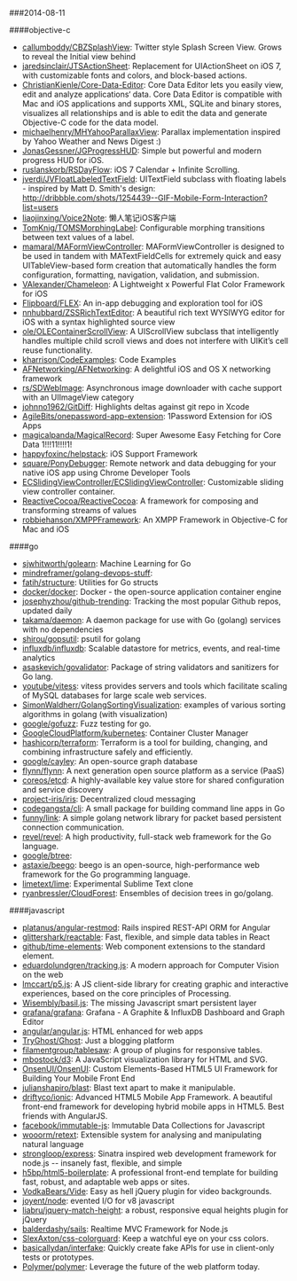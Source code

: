 ###2014-08-11

####objective-c
* [callumboddy/CBZSplashView](https://github.com/callumboddy/CBZSplashView): Twitter style Splash Screen View. Grows to reveal the Initial view behind
* [jaredsinclair/JTSActionSheet](https://github.com/jaredsinclair/JTSActionSheet): Replacement for UIActionSheet on iOS 7, with customizable fonts and colors, and block-based actions.
* [ChristianKienle/Core-Data-Editor](https://github.com/ChristianKienle/Core-Data-Editor): Core Data Editor lets you easily view, edit and analyze applications‘ data. Core Data Editor is compatible with Mac and iOS applications and supports XML, SQLite and binary stores, visualizes all relationships and is able to edit the data and generate Objective-C code for the data model.
* [michaelhenry/MHYahooParallaxView](https://github.com/michaelhenry/MHYahooParallaxView): Parallax implementation inspired by Yahoo Weather and News Digest :)
* [JonasGessner/JGProgressHUD](https://github.com/JonasGessner/JGProgressHUD): Simple but powerful and modern progress HUD for iOS.
* [ruslanskorb/RSDayFlow](https://github.com/ruslanskorb/RSDayFlow): iOS 7 Calendar + Infinite Scrolling.
* [jverdi/JVFloatLabeledTextField](https://github.com/jverdi/JVFloatLabeledTextField): UITextField subclass with floating labels - inspired by Matt D. Smith's design: http://dribbble.com/shots/1254439--GIF-Mobile-Form-Interaction?list=users
* [liaojinxing/Voice2Note](https://github.com/liaojinxing/Voice2Note): 懒人笔记iOS客户端
* [TomKnig/TOMSMorphingLabel](https://github.com/TomKnig/TOMSMorphingLabel): Configurable morphing transitions between text values of a label.
* [mamaral/MAFormViewController](https://github.com/mamaral/MAFormViewController): MAFormViewController is designed to be used in tandem with MATextFieldCells for extremely quick and easy UITableView-based form creation that automatically handles the form configuration, formatting, navigation, validation, and submission.
* [VAlexander/Chameleon](https://github.com/VAlexander/Chameleon): A Lightweight x Powerful Flat Color Framework for iOS
* [Flipboard/FLEX](https://github.com/Flipboard/FLEX): An in-app debugging and exploration tool for iOS
* [nnhubbard/ZSSRichTextEditor](https://github.com/nnhubbard/ZSSRichTextEditor): A beautiful rich text WYSIWYG editor for iOS with a syntax highlighted source view
* [ole/OLEContainerScrollView](https://github.com/ole/OLEContainerScrollView): A UIScrollView subclass that intelligently handles multiple child scroll views and does not interfere with UIKitʼs cell reuse functionality.
* [kharrison/CodeExamples](https://github.com/kharrison/CodeExamples): Code Examples
* [AFNetworking/AFNetworking](https://github.com/AFNetworking/AFNetworking): A delightful iOS and OS X networking framework
* [rs/SDWebImage](https://github.com/rs/SDWebImage): Asynchronous image downloader with cache support with an UIImageView category
* [johnno1962/GitDiff](https://github.com/johnno1962/GitDiff): Highlights deltas against git repo in Xcode
* [AgileBits/onepassword-app-extension](https://github.com/AgileBits/onepassword-app-extension): 1Password Extension for iOS Apps
* [magicalpanda/MagicalRecord](https://github.com/magicalpanda/MagicalRecord): Super Awesome Easy Fetching for Core Data 1!!!11!!!!1!
* [happyfoxinc/helpstack](https://github.com/happyfoxinc/helpstack): iOS Support Framework
* [square/PonyDebugger](https://github.com/square/PonyDebugger): Remote network and data debugging for your native iOS app using Chrome Developer Tools
* [ECSlidingViewController/ECSlidingViewController](https://github.com/ECSlidingViewController/ECSlidingViewController): Customizable sliding view controller container.
* [ReactiveCocoa/ReactiveCocoa](https://github.com/ReactiveCocoa/ReactiveCocoa): A framework for composing and transforming streams of values
* [robbiehanson/XMPPFramework](https://github.com/robbiehanson/XMPPFramework): An XMPP Framework in Objective-C for Mac and iOS

####go
* [sjwhitworth/golearn](https://github.com/sjwhitworth/golearn): Machine Learning for Go
* [mindreframer/golang-devops-stuff](https://github.com/mindreframer/golang-devops-stuff): 
* [fatih/structure](https://github.com/fatih/structure): Utilities for Go structs
* [docker/docker](https://github.com/docker/docker): Docker - the open-source application container engine
* [josephyzhou/github-trending](https://github.com/josephyzhou/github-trending): Tracking the most popular Github repos, updated daily
* [takama/daemon](https://github.com/takama/daemon): A daemon package for use with Go (golang) services with no dependencies
* [shirou/gopsutil](https://github.com/shirou/gopsutil): psutil for golang
* [influxdb/influxdb](https://github.com/influxdb/influxdb): Scalable datastore for metrics, events, and real-time analytics
* [asaskevich/govalidator](https://github.com/asaskevich/govalidator): Package of string validators and sanitizers for Go lang.
* [youtube/vitess](https://github.com/youtube/vitess): vitess provides servers and tools which facilitate scaling of MySQL databases for large scale web services.
* [SimonWaldherr/GolangSortingVisualization](https://github.com/SimonWaldherr/GolangSortingVisualization): examples of various sorting algorithms in golang (with visualization)
* [google/gofuzz](https://github.com/google/gofuzz): Fuzz testing for go.
* [GoogleCloudPlatform/kubernetes](https://github.com/GoogleCloudPlatform/kubernetes): Container Cluster Manager
* [hashicorp/terraform](https://github.com/hashicorp/terraform): Terraform is a tool for building, changing, and combining infrastructure safely and efficiently.
* [google/cayley](https://github.com/google/cayley): An open-source graph database
* [flynn/flynn](https://github.com/flynn/flynn): A next generation open source platform as a service (PaaS)
* [coreos/etcd](https://github.com/coreos/etcd): A highly-available key value store for shared configuration and service discovery
* [project-iris/iris](https://github.com/project-iris/iris): Decentralized cloud messaging
* [codegangsta/cli](https://github.com/codegangsta/cli): A small package for building command line apps in Go
* [funny/link](https://github.com/funny/link): A simple golang network library for packet based persistent connection communication.
* [revel/revel](https://github.com/revel/revel): A high productivity, full-stack web framework for the Go language.
* [google/btree](https://github.com/google/btree): 
* [astaxie/beego](https://github.com/astaxie/beego): beego is an open-source, high-performance web framework for the Go programming language.
* [limetext/lime](https://github.com/limetext/lime): Experimental Sublime Text clone
* [ryanbressler/CloudForest](https://github.com/ryanbressler/CloudForest): Ensembles of decision trees in go/golang.

####javascript
* [platanus/angular-restmod](https://github.com/platanus/angular-restmod): Rails inspired REST-API ORM for Angular
* [glittershark/reactable](https://github.com/glittershark/reactable): Fast, flexible, and simple data tables in React
* [github/time-elements](https://github.com/github/time-elements): Web component extensions to the standard <time> element.
* [eduardolundgren/tracking.js](https://github.com/eduardolundgren/tracking.js): A modern approach for Computer Vision on the web
* [lmccart/p5.js](https://github.com/lmccart/p5.js): A JS client-side library for creating graphic and interactive experiences, based on the core principles of Processing.
* [Wisembly/basil.js](https://github.com/Wisembly/basil.js): The missing Javascript smart persistent layer
* [grafana/grafana](https://github.com/grafana/grafana): Grafana - A Graphite & InfluxDB Dashboard and Graph Editor
* [angular/angular.js](https://github.com/angular/angular.js): HTML enhanced for web apps
* [TryGhost/Ghost](https://github.com/TryGhost/Ghost): Just a blogging platform
* [filamentgroup/tablesaw](https://github.com/filamentgroup/tablesaw): A group of plugins for responsive tables.
* [mbostock/d3](https://github.com/mbostock/d3): A JavaScript visualization library for HTML and SVG.
* [OnsenUI/OnsenUI](https://github.com/OnsenUI/OnsenUI): Custom Elements-Based HTML5 UI Framework for Building Your Mobile Front End
* [julianshapiro/blast](https://github.com/julianshapiro/blast): Blast text apart to make it manipulable.
* [driftyco/ionic](https://github.com/driftyco/ionic): Advanced HTML5 Mobile App Framework. A beautiful front-end framework for developing hybrid mobile apps in HTML5. Best friends with AngularJS.
* [facebook/immutable-js](https://github.com/facebook/immutable-js): Immutable Data Collections for Javascript
* [wooorm/retext](https://github.com/wooorm/retext): Extensible system for analysing and manipulating natural language
* [strongloop/express](https://github.com/strongloop/express): Sinatra inspired web development framework for node.js -- insanely fast, flexible, and simple
* [h5bp/html5-boilerplate](https://github.com/h5bp/html5-boilerplate): A professional front-end template for building fast, robust, and adaptable web apps or sites.
* [VodkaBears/Vide](https://github.com/VodkaBears/Vide): Easy as hell jQuery plugin for video backgrounds.
* [joyent/node](https://github.com/joyent/node): evented I/O for v8 javascript
* [liabru/jquery-match-height](https://github.com/liabru/jquery-match-height): a robust, responsive equal heights plugin for jQuery
* [balderdashy/sails](https://github.com/balderdashy/sails): Realtime MVC Framework for Node.js
* [SlexAxton/css-colorguard](https://github.com/SlexAxton/css-colorguard): Keep a watchful eye on your css colors.
* [basicallydan/interfake](https://github.com/basicallydan/interfake): Quickly create fake APIs for use in client-only tests or prototypes.
* [Polymer/polymer](https://github.com/Polymer/polymer): Leverage the future of the web platform today.
